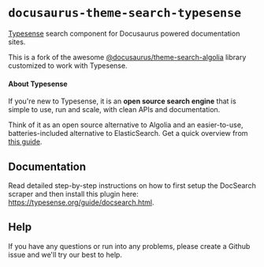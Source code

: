 # `docusaurus-theme-search-typesense`

[Typesense](https://typesense.org) search component for Docusaurus powered documentation sites.

This is a fork of the awesome [@docusaurus/theme-search-algolia](https://www.npmjs.com/package/@docusaurus/theme-search-algolia) library customized to work with Typesense.

#### About Typesense

If you're new to Typesense, it is an **open source search engine** that is simple to use, run and scale, with clean APIs and documentation.

Think of it as an open source alternative to Algolia and an easier-to-use, batteries-included alternative to ElasticSearch. Get a quick overview from [this guide](https://typesense.org/guide/).

## Documentation

Read detailed step-by-step instructions on how to first setup the DocSearch scraper and then install this plugin here: https://typesense.org/guide/docsearch.html.

## Help

If you have any questions or run into any problems, please create a Github issue and we'll try our best to help.
